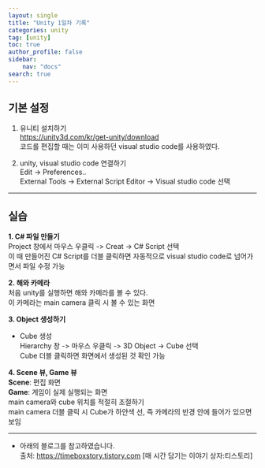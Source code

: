 ```yaml
---
layout: single
title: "Unity 1일차 기록"
categories: unity
tag: [unity]
toc: true
author_profile: false
sidebar:
    nav: "docs"
search: true
---
```


## 기본 설정   
1. 유니티 설치하기   
https://unity3d.com/kr/get-unity/download   
코드를 편집할 때는 이미 사용하던 visual studio code를 사용하였다.   

2. unity, visual studio code 연결하기   
Edit -> Preferences..   
External Tools -> External Script Editor -> Visual studio code 선택   

---
## 실습   

**1. C# 파일 만들기**   
Project 창에서 마우스 우클릭 -> Creat -> C# Script 선택   
이 때 만들어진 C# Script를 더블 클릭하면 자동적으로 visual studio code로 넘어가면서 파일 수정 가능   

**2. 해와 카메라**   
처음 unity를 실행하면 해와 카메라를 볼 수 있다.   
이 카메라는 main camera 클릭 시 볼 수 있는 화면   

**3. Object 생성하기**   
- Cube 생성   
Hierarchy 창 -> 마우스 우클릭 -> 3D Object -> Cube 선택   
Cube 더블 클릭하면 화면에서 생성된 것 확인 가능   

**4. Scene 뷰, Game 뷰**   
**Scene**: 편집 화면   
**Game**: 게임이 실제 실행되는 화면   
main camera와 cube 위치를 적절히 조절하기   
main camera 더블 클릭 시 Cube가 하얀색 선, 즉 카메라의 반경 안에 들어가 있으면 보임   


---
* 아래의 블로그를 참고하였습니다.   
출처: https://timeboxstory.tistory.com [매 시간 담기는 이야기 상자:티스토리]   

